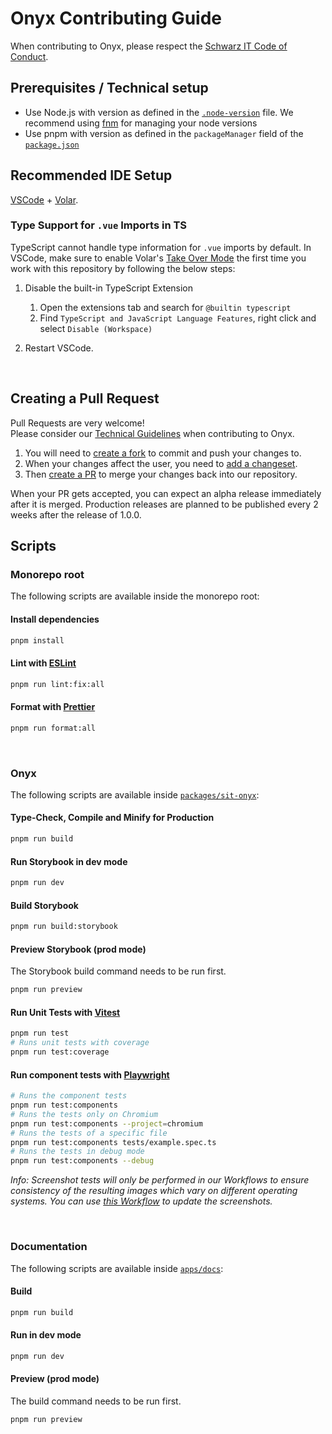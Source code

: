 # Onyx Contributing Guide

When contributing to Onyx, please respect the [Schwarz IT Code of Conduct](https://github.com/SchwarzIT/.github/blob/main/CODE_OF_CONDUCT.md).

## Prerequisites / Technical setup

- Use Node.js with version as defined in the [`.node-version`](.node-version) file. We recommend using [fnm](https://github.com/Schniz/fnm) for managing your node versions
- Use pnpm with version as defined in the `packageManager` field of the [`package.json`](package.json)

## Recommended IDE Setup

[VSCode](https://code.visualstudio.com) + [Volar](https://marketplace.visualstudio.com/items?itemName=Vue.volar).

### Type Support for `.vue` Imports in TS

TypeScript cannot handle type information for `.vue` imports by default. In VSCode, make sure to enable Volar's [Take Over Mode](https://github.com/johnsoncodehk/volar/discussions/471#discussioncomment-1361669) the first time you work with this repository by following the below steps:

1. Disable the built-in TypeScript Extension

   1. Open the extensions tab and search for `@builtin typescript`
   2. Find `TypeScript and JavaScript Language Features`, right click and select `Disable (Workspace)`

2. Restart VSCode.

<br />

## Creating a Pull Request

Pull Requests are very welcome!  
Please consider our [Technical Guidelines](https://github.com/SchwarzIT/onyx/wiki/Technical-Vision-&-Guidelines) when contributing to Onyx.

1. You will need to [create a fork](https://github.com/SchwarzIT/onyx/fork) to commit and push your changes to.
2. When your changes affect the user, you need to [add a changeset](./.changeset/README.md).
3. Then [create a PR](https://github.com/SchwarzIT/onyx/compare) to merge your changes back into our repository.

When your PR gets accepted, you can expect an alpha release immediately after it is merged. Production releases are planned to be published every 2 weeks after the release of 1.0.0.

## Scripts

### Monorepo root

The following scripts are available inside the monorepo root:

#### Install dependencies

```sh
pnpm install
```

#### Lint with [ESLint](https://eslint.org)

```sh
pnpm run lint:fix:all
```

#### Format with [Prettier](https://prettier.io)

```sh
pnpm run format:all
```

<br />

### Onyx

The following scripts are available inside [`packages/sit-onyx`](packages/sit-onyx):

#### Type-Check, Compile and Minify for Production

```sh
pnpm run build
```

#### Run Storybook in dev mode

```sh
pnpm run dev
```

#### Build Storybook

```sh
pnpm run build:storybook
```

#### Preview Storybook (prod mode)

The Storybook build command needs to be run first.

```sh
pnpm run preview
```

#### Run Unit Tests with [Vitest](https://vitest.dev)

```sh
pnpm run test
# Runs unit tests with coverage
pnpm run test:coverage
```

#### Run component tests with [Playwright](https://playwright.dev)

```sh
# Runs the component tests
pnpm run test:components
# Runs the tests only on Chromium
pnpm run test:components --project=chromium
# Runs the tests of a specific file
pnpm run test:components tests/example.spec.ts
# Runs the tests in debug mode
pnpm run test:components --debug
```

_Info: Screenshot tests will only be performed in our Workflows to ensure consistency of the resulting images which vary on different operating systems. You can use [this Workflow](https://github.com/SchwarzIT/onyx/actions/workflows/playwright-screenshots.yml) to update the screenshots._

<br />

### Documentation

The following scripts are available inside [`apps/docs`](apps/docs):

#### Build

```sh
pnpm run build
```

#### Run in dev mode

```sh
pnpm run dev
```

#### Preview (prod mode)

The build command needs to be run first.

```sh
pnpm run preview
```
